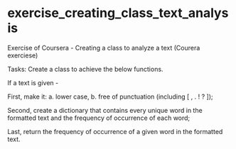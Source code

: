 # exercise_creating_class_text_analysis
Exercise of Coursera - Creating a class to analyze a text (Courera exerciese)



Tasks: Create a class to achieve the below functions.

If a text is given - 

First, make it:
  a. lower case,
  b. free of punctuation (including [ , . ! ? ]);

Second, create a dictionary that contains every unique word in the formatted text and the frequency of occurrence of each word;

Last, return the frequency of occurrence of a given word in the formatted text.
